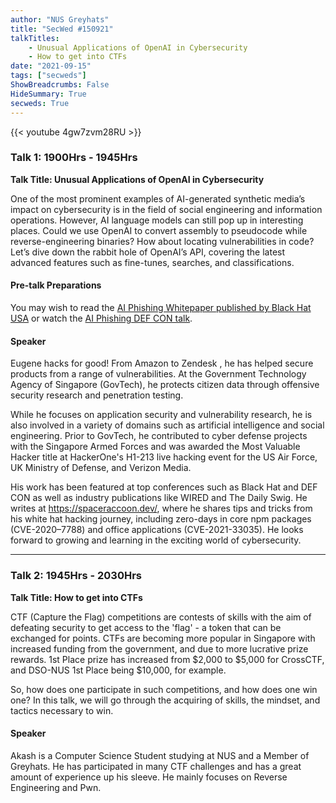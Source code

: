 ```yaml
---
author: "NUS Greyhats"
title: "SecWed #150921"
talkTitles:
    - Unusual Applications of OpenAI in Cybersecurity
    - How to get into CTFs
date: "2021-09-15"
tags: ["secweds"]
ShowBreadcrumbs: False
HideSummary: True
secweds: True
---
```


{{< youtube 4gw7zvm28RU >}}

### Talk 1: 1900Hrs - 1945Hrs
**Talk Title: Unusual Applications of OpenAI in Cybersecurity**

One of the most prominent examples of AI-generated synthetic media’s impact on cybersecurity is in the field of social engineering and information operations. However, AI language models can still pop up in interesting places. Could we use OpenAI to convert assembly to pseudocode while reverse-engineering binaries? How about locating vulnerabilities in code? Let’s dive down the rabbit hole of OpenAI’s API, covering the latest advanced features such as fine-tunes, searches, and classifications.

#### Pre-talk Preparations

You may wish to read the [AI Phishing Whitepaper published by Black Hat USA](http://i.blackhat.com/USA21/Wednesday-Handouts/US-21-Lim-Turing-in-a-Box-wp.pdf) or watch the [AI Phishing DEF CON talk](https://www.youtube.com/watch?v=tWWhRbzhkrg).

#### Speaker

Eugene hacks for good! From Amazon to Zendesk , he has helped secure products from a range of vulnerabilities. At the Government Technology Agency of Singapore (GovTech), he protects citizen data through offensive security research and penetration testing.

While he focuses on application security and vulnerability research, he is also involved in a variety of domains such as artificial intelligence and social engineering. Prior to GovTech, he contributed to cyber defense projects with the Singapore Armed Forces and was awarded the Most Valuable Hacker title at HackerOne's H1-213 live hacking event for the US Air Force, UK Ministry of Defense, and Verizon Media.

His work has been featured at top conferences such as Black Hat and DEF CON as well as industry publications like WIRED and The Daily Swig. He writes at https://spaceraccoon.dev/, where he shares tips and tricks from his white hat hacking journey, including zero-days in core npm packages (CVE-2020–7788) and office applications (CVE-2021-33035). He looks forward to growing and learning in the exciting world of cybersecurity.

---

### Talk 2: 1945Hrs - 2030Hrs
**Talk Title: How to get into CTFs**

CTF (Capture the Flag) competitions are contests of skills with the aim of defeating security to get access to the 'flag' - a token that can be exchanged for points. CTFs are becoming more popular in Singapore with increased funding from the government, and due to more lucrative prize rewards. 1st Place prize has increased from $2,000 to $5,000 for CrossCTF, and DSO-NUS 1st Place being $10,000, for example.

So, how does one participate in such competitions, and how does one win one? In this talk, we will go through the acquiring of skills, the mindset, and tactics necessary to win.

#### Speaker

Akash is a Computer Science Student studying at NUS and a Member of Greyhats. He has participated in many CTF challenges and has a great amount of experience up his sleeve. He mainly focuses on Reverse Engineering and Pwn.

